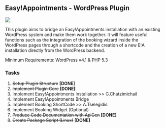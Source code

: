 ## Easy!Appointments - WordPress Plugin
<img src="https://easyappointments.files.wordpress.com/2015/02/easyappointments-wp-plugin-banner.png">

This plugin aims to bridge an Easy!Appointments installation with an existing WordPress system and make them work together. It will feature useful functions such as the integration of the booking wizard inside the WordPress pages 
through a shortcode and the creation of a new E!A installation directly from the WordPress backend.

Minimum Requirements: WordPress v4.1 & PHP 5.3

### Tasks

1. ~~Setup Plugin Structure~~ **[DONE]**
2. ~~Implement Plugin Core~~ **[DONE]**
3. Implement Easy!Appointments Installation >> G.Chatzimichail
4. Implement Easy!Appointments Bridge
5. Implement Booking ShortCode >> A.Tselegidis
6. Implement Booking Widget (Optional)
7. ~~Produce Code Documentation with ApiGen~~ **[DONE]**
8. ~~Create Package Script (Linux)~~ **[DONE]**
